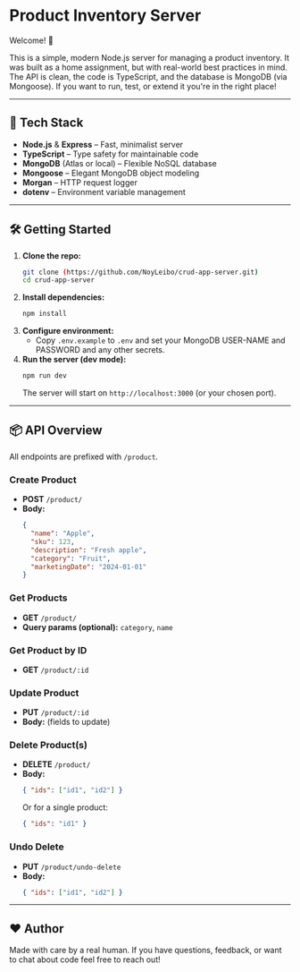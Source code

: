 # Product Inventory Server

Welcome! 👋

This is a simple, modern Node.js server for managing a product inventory. It was built as a home assignment, but with real-world best practices in mind. The API is clean, the code is TypeScript, and the database is MongoDB (via Mongoose). If you want to run, test, or extend it you're in the right place!

---

## 🚀 Tech Stack
- **Node.js** & **Express** – Fast, minimalist server
- **TypeScript** – Type safety for maintainable code
- **MongoDB** (Atlas or local) – Flexible NoSQL database
- **Mongoose** – Elegant MongoDB object modeling
- **Morgan** – HTTP request logger
- **dotenv** – Environment variable management

---

## 🛠️ Getting Started

1. **Clone the repo:**
   ```bash
   git clone (https://github.com/NoyLeibo/crud-app-server.git)
   cd crud-app-server
   ```
2. **Install dependencies:**
   ```bash
   npm install
   ```
3. **Configure environment:**
   - Copy `.env.example` to `.env` and set your MongoDB USER-NAME and PASSWORD and any other secrets.
4. **Run the server (dev mode):**
   ```bash
   npm run dev
   ```
   The server will start on `http://localhost:3000` (or your chosen port).

---

## 📦 API Overview

All endpoints are prefixed with `/product`.

### Create Product
- **POST** `/product/`
- **Body:**
  ```json
  {
    "name": "Apple",
    "sku": 123,
    "description": "Fresh apple",
    "category": "Fruit",
    "marketingDate": "2024-01-01"
  }
  ```

### Get Products
- **GET** `/product/`
- **Query params (optional):** `category`, `name`

### Get Product by ID
- **GET** `/product/:id`

### Update Product
- **PUT** `/product/:id`
- **Body:** (fields to update)

### Delete Product(s)
- **DELETE** `/product/`
- **Body:**
  ```json
  { "ids": ["id1", "id2"] }
  ```
  Or for a single product:
  ```json
  { "ids": "id1" }
  ```

### Undo Delete
- **PUT** `/product/undo-delete`
- **Body:**
  ```json
  { "ids": ["id1", "id2"] }
  ```
  
---

## ❤️ Author
Made with care by a real human. If you have questions, feedback, or want to chat about code feel free to reach out!
